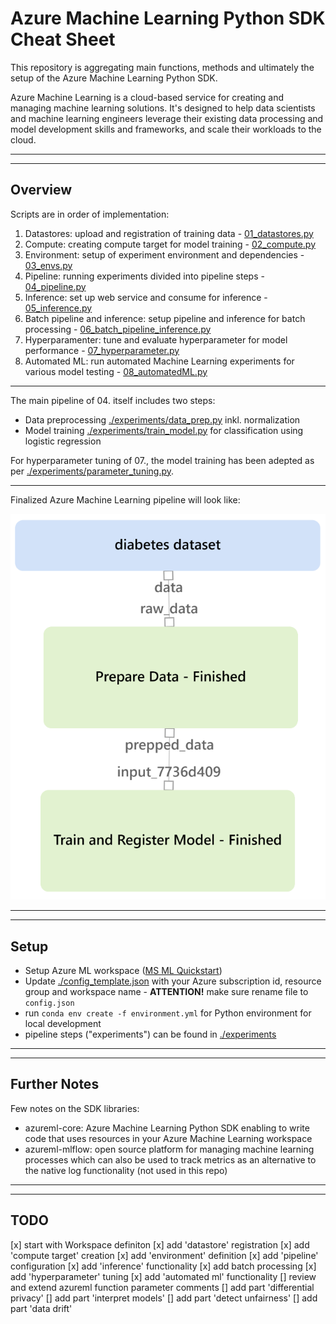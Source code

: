 # Azure Machine Learning Python SDK Cheat Sheet

This repository is aggregating main functions, methods and ultimately the setup of the Azure Machine Learning Python SDK.

Azure Machine Learning is a cloud-based service for creating and managing machine learning solutions. It's designed to help data scientists and machine learning engineers leverage their existing data processing and model development skills and frameworks, and scale their workloads to the cloud.

------------------------------------------------
------------------------------------------------

## Overview
Scripts are in order of implementation:
1. Datastores: upload and registration of training data - [01_datastores.py](./01_datastores.py)
2. Compute: creating compute target for model training - [02_compute.py](./02_compute.py)
3. Environment: setup of experiment environment and dependencies - [03_envs.py](./03_envs.py)
4. Pipeline: running experiments divided into pipeline steps - [04_pipeline.py](./04_pipeline.py)
5. Inference: set up web service and consume for inference - [05_inference.py](./05_inference.py)
6. Batch pipeline and inference: setup pipeline and inference for batch processing - [06_batch_pipeline_inference.py](./06_batch_pipeline_inference.py)
7. Hyperparamenter: tune and evaluate hyperparameter for model performance - [07_hyperparameter.py](./07_hyperparameter.py)
8. Automated ML: run automated Machine Learning experiments for various model testing - [08_automatedML.py](./08_automatedML.py)

------------------------------------------------

The main pipeline of 04. itself includes two steps:
- Data preprocessing [./experiments/data_prep.py](./experiments/data_prep.py) inkl. normalization
- Model training [./experiments/train_model.py](./experiments/train_model.py) for classification using logistic regression

For hyperparameter tuning of 07., the model training has been adepted as per [./experiments/parameter_tuning.py](./experiments/parameter_tuning.py).

------------------------------------------------

Finalized Azure Machine Learning pipeline will look like:

![Azure ML Pipeline with two steps](./assets/pipeline_run.png "Azure ML Pipeline")

------------------------------------------------
------------------------------------------------

## Setup
- Setup Azure ML workspace ([MS ML Quickstart](https://docs.microsoft.com/en-us/azure/machine-learning/quickstart-create-resources))
- Update [./config_template.json](./config_template.json) with your Azure subscription id, resource group and workspace name - **ATTENTION!** make sure rename file to `config.json`
- run `conda env create -f environment.yml` for Python environment for local development
- pipeline steps ("experiments") can be found in [./experiments](./experiments)

------------------------------------------------
------------------------------------------------

## Further Notes
Few notes on the SDK libraries:
- azureml-core: Azure Machine Learning Python SDK enabling to write code that uses resources in your Azure Machine Learning workspace
- azureml-mlflow: open source platform for managing machine learning processes which can also be used to track metrics as an alternative to the native log functionality (not used in this repo)

------------------------------------------------
------------------------------------------------

## TODO
[x] start with Workspace definiton
[x] add 'datastore' registration
[x] add 'compute target' creation
[x] add 'environment' definition
[x] add 'pipeline' configuration
[x] add 'inference' functionality
[x] add batch processing
[x] add 'hyperparameter' tuning 
[x] add 'automated ml' functionality
[] review and extend azureml function parameter comments
[] add part 'differential privacy'
[] add part 'interpret models'
[] add part 'detect unfairness'
[] add part 'data drift'